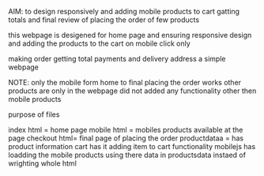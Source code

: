 AIM: to design responsively and adding mobile products to cart gatting totals and final review of placing the order of few products



this webpage is desigened for home page and ensuring responsive design 
and adding the products to the cart on mobile click only 


making order getting total payments and delivery address 
a simple webpage 

NOTE: only the mobile form home to final placing the order works other products are only in  the webpage did not added any functionality other then mobile products

purpose of files

index html = home page 
mobile html = mobiles products available at the page 
checkout html= final page of placing the order
productdataa = has product information
cart has it adding item to cart functionality 
mobilejs has loadding the mobile products using there data in productsdata instaed of wrighting whole html




